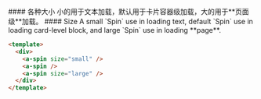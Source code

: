 <cn>
#### 各种大小
小的用于文本加载，默认用于卡片容器级加载，大的用于**页面级**加载。
</cn>

<us>
#### Size
A small `Spin` use in loading text, default `Spin` use in loading card-level block, and large `Spin` use in loading **page**.
</us>

```html
<template>
  <div>
    <a-spin size="small" />
    <a-spin />
    <a-spin size="large" />
  </div>
</template>
```
